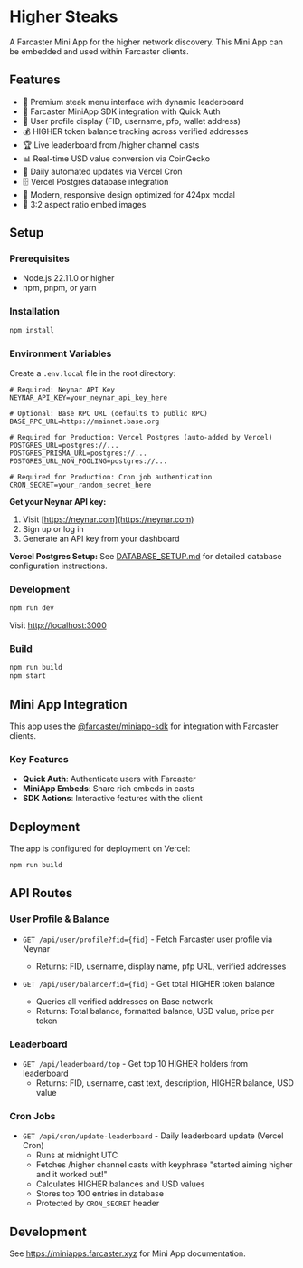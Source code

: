 # Higher Steaks

A Farcaster Mini App for the higher network discovery. This Mini App can be embedded and used within Farcaster clients.

## Features

- 🍖 Premium steak menu interface with dynamic leaderboard
- 🔐 Farcaster MiniApp SDK integration with Quick Auth
- 👤 User profile display (FID, username, pfp, wallet address)
- 💰 HIGHER token balance tracking across verified addresses
- 🏆 Live leaderboard from /higher channel casts
- 📊 Real-time USD value conversion via CoinGecko
- 🔄 Daily automated updates via Vercel Cron
- 🗄️ Vercel Postgres database integration
- 🎨 Modern, responsive design optimized for 424px modal
- 📐 3:2 aspect ratio embed images

## Setup

### Prerequisites
- Node.js 22.11.0 or higher
- npm, pnpm, or yarn

### Installation

```bash
npm install
```

### Environment Variables

Create a `.env.local` file in the root directory:

```env
# Required: Neynar API Key
NEYNAR_API_KEY=your_neynar_api_key_here

# Optional: Base RPC URL (defaults to public RPC)
BASE_RPC_URL=https://mainnet.base.org

# Required for Production: Vercel Postgres (auto-added by Vercel)
POSTGRES_URL=postgres://...
POSTGRES_PRISMA_URL=postgres://...
POSTGRES_URL_NON_POOLING=postgres://...

# Required for Production: Cron job authentication
CRON_SECRET=your_random_secret_here
```

**Get your Neynar API key:**
1. Visit [https://neynar.com](https://neynar.com)
2. Sign up or log in
3. Generate an API key from your dashboard

**Vercel Postgres Setup:**
See [DATABASE_SETUP.md](./DATABASE_SETUP.md) for detailed database configuration instructions.

### Development

```bash
npm run dev
```

Visit [http://localhost:3000](http://localhost:3000)

### Build

```bash
npm run build
npm start
```

## Mini App Integration

This app uses the [@farcaster/miniapp-sdk](https://github.com/farcasterxyz/miniapps) for integration with Farcaster clients.

### Key Features
- **Quick Auth**: Authenticate users with Farcaster
- **MiniApp Embeds**: Share rich embeds in casts
- **SDK Actions**: Interactive features with the client

## Deployment

The app is configured for deployment on Vercel:

```bash
npm run build
```

## API Routes

### User Profile & Balance
- `GET /api/user/profile?fid={fid}` - Fetch Farcaster user profile via Neynar
  - Returns: FID, username, display name, pfp URL, verified addresses
  
- `GET /api/user/balance?fid={fid}` - Get total HIGHER token balance
  - Queries all verified addresses on Base network
  - Returns: Total balance, formatted balance, USD value, price per token

### Leaderboard
- `GET /api/leaderboard/top` - Get top 10 HIGHER holders from leaderboard
  - Returns: FID, username, cast text, description, HIGHER balance, USD value

### Cron Jobs
- `GET /api/cron/update-leaderboard` - Daily leaderboard update (Vercel Cron)
  - Runs at midnight UTC
  - Fetches /higher channel casts with keyphrase "started aiming higher and it worked out!"
  - Calculates HIGHER balances and USD values
  - Stores top 100 entries in database
  - Protected by `CRON_SECRET` header

## Development

See https://miniapps.farcaster.xyz for Mini App documentation.

